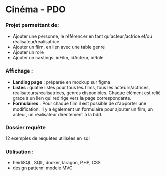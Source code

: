 # Cinéma - PDO

### Projet permettant de:
- Ajouter une personne, le référencer en tant qu'acteur/actrice et/ou réalisateur/réalisatrice
- Ajouter un film, en lien avec une table genre
- Ajouter un role
- Ajouter un castings: idFilm, idActeur, idRole 


### Affichage :
 - **Landing page** : préparée en mockup sur figma
 - **Listes** : quatre listes pour tous les films, tous les acteurs/actrices, réalisateurs/réalisatrices, genres disponibles. Chaque élément est relié grace à un lien qui redirige vers la page correspondante. 
 - **Formulaires** : Pour chaque film il est possible de d'apporter une modification. Il y a également un formulaire pour ajouter un film, un acteur, un réalisateur directement à la bdd.


### Dossier requête  
12 exemples de requêtes utilisées en sql

### Utilisation : 
- heidiSQL, SQL, docker, laragon, PHP, CSS
- design pattern: modele MVC

